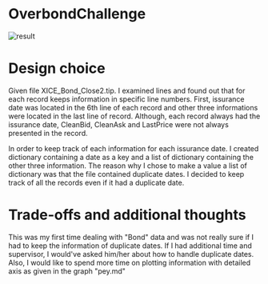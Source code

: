 # OverbondChallenge
![result](https://user-images.githubusercontent.com/56323360/161400403-b831017d-811a-4708-9ada-9df679174b6a.jpg)

# Design choice
Given file XICE_Bond_Close2.tip. I examined lines and found out that for each record keeps information in specific line numbers.
First, issurance date was located in the 6th line of each record and other three informations were located in the last line of record.
Although, each record always had the issurance date, CleanBid, CleanAsk and LastPrice were not always presented in the record.

In order to keep track of each information for each issurance date. I created dictionary containing a date as a key and a list of dictionary containing the other three information. The reason why I chose to make a value a list of dictionary was that the file contained duplicate dates. I decided to keep track of all the records even if it had a duplicate date.


# Trade-offs and additional thoughts
This was my first time dealing with "Bond" data and was not really sure if I had to keep the information of duplicate dates. If I had additional time and supervisor, I would've asked him/her about how to handle duplicate dates. Also, I would like to spend more time on plotting information with detailed axis as given in the graph "pey.md"
